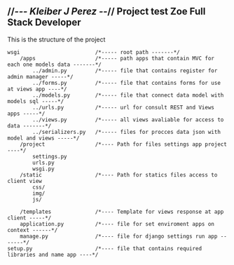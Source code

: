 //*--- Kleiber J Perez --*//
Project test Zoe Full Stack Developer
-------------------------------------

This is the structure of the project

    wsgi                        /*----- root path -------*/
        /apps                   /*----- path apps that contain MVC for each one models data -------*/
            ../admin.py         /*----- file that contains register for admin manager -----*/
            ../forms.py         /*----- file that contains forms for use at views app ----*/
            ../models.py        /*----- file that connect data model with models sql -----*/
            ../urls.py          /*----- url for consult REST and Views apps -----*/
            ../views.py         /*----- all views avaliable for access to data -------*/
            ../serializers.py   /*----- files for procces data json with model and views -----*/
        /project                /*---- Path for files settings app project ----*/
            settings.py
            urls.py
            wsgi.py
        /static                 /*---- Path for statics files access to client view
            css/
            img/
            js/
            
        /templates              /*---- Template for views response at app client -----*/
        application.py          /*---- file for set enviroment apps on context ------*/
        manage.py               /*---- file for django settings run app -------*/
    setup.py                    /*---- file that contains required libraries and name app ----*/    
        
            